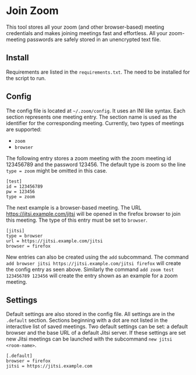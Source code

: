 # Join Zoom

This tool stores all your zoom (and other browser-based)
meeting credentials and makes joining meetings fast and effortless.
All your zoom-meeting passwords are safely stored in an unencrypted text file.

## Install

Requirements are listed in the `requirements.txt`.
The need to be installed for the script to run.

## Config

The config file is located at `~/.zoom/config`.
It uses an INI like syntax.
Each section represents one meeting entry.
The section name is used as the identifier for the corresponding meeting.
Currently, two types of meetings are supported:

- `zoom`
- `browser`

The following entry stores a zoom meeting with the zoom meeting id 123456789 and the password 123456. The default type is zoom so the line `type = zoom` might be omitted in this case.

```
[test]
id = 123456789
pw = 123456
type = zoom
```

The next example is a browser-based meeting.
The URL https://jitsi.example.com/jitsi will be opened in the firefox browser to join this meeting.
The type of this entry must be set to `browser`.

```
[jitsi]
type = browser
url = https://jitsi.example.com/jitsi
browser = firefox
```

New entries can also be created using the `add` subcommand.
The command `add browser jitsi https://jitsi.example.com/jitsi firefox` will create the config entry as seen above.
Similarly the command `add zoom test 123456789 123456` will create the entry shown as an example for a zoom meeting.


## Settings

Default settings are also stored in the config file.
All settings are in the `.default` section.
Sections beginning with a dot are not listed in the interactive list of saved meetings.
Two default settings can be set: a default browser and the base URL of a default Jitsi server.
If these settings are set new Jitsi meetings can be launched with the subcommand `new jitsi <room-name>`.

```
[.default]
browser = firefox
jitsi = https://jitsi.example.com
```